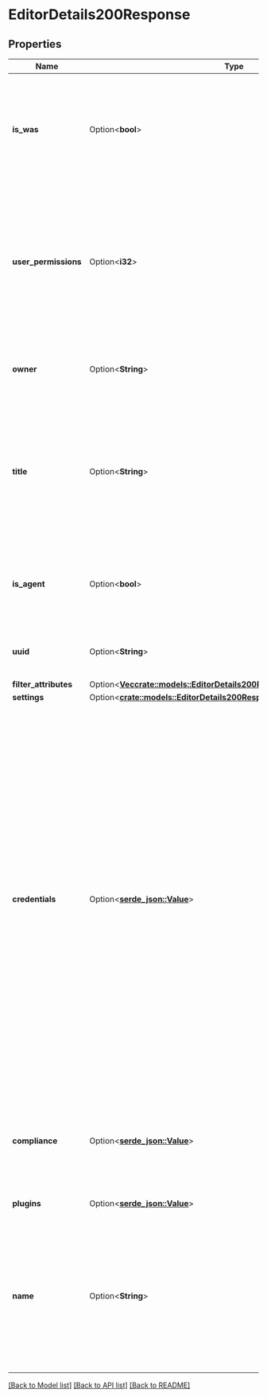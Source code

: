 # EditorDetails200Response

## Properties

Name | Type | Description | Notes
------------ | ------------- | ------------- | -------------
**is_was** | Option<**bool**> | Indicates whether the scan or user-defined template (policy) can be used in Tenable.io Web Application Scanning. | [optional]
**user_permissions** | Option<**i32**> | The scan or policy permissions that the requesting user has for the specified scan or user-defined template (policy). For more information, see [Permissions](doc:permissions). | [optional]
**owner** | Option<**String**> | The username of the owner of the scan or user-defined template (policy). | [optional]
**title** | Option<**String**> | For scans, the standard text, `Custom Scan`. For user-defined templates (policies), the name of the Tenable-provided template used to create the user-defined template.  | [optional]
**is_agent** | Option<**bool**> | Indicates whether the scan or user-defined template (policy) can be used for agent scans. | [optional]
**uuid** | Option<**String**> | The UUID of the scan or user-defined template (policy). | [optional]
**filter_attributes** | Option<[**Vec<crate::models::EditorDetails200ResponseFilterAttributesInner>**](editor_details_200_response_filter_attributes_inner.md)> |  | [optional]
**settings** | Option<[**crate::models::EditorDetails200ResponseSettings**](editor_details_200_response_settings.md)> |  | [optional]
**credentials** | Option<[**serde_json::Value**](.md)> | Credentials that grant the scanner access to the target system without requiring an agent. Credentialed scans can perform a wider variety of checks than non-credentialed scans, which can result in more accurate scan results. This facilitates scanning of a very large network to determine local exposures or compliance violations. You can configure credentials for Cloud Services, Database, Host, Miscellaneous, Mobile Device Management, and Plaintext Authentication. | [optional]
**compliance** | Option<[**serde_json::Value**](.md)> | Plugins options enables you to select security checks by Plugin Family or individual plugins checks. | [optional]
**plugins** | Option<[**serde_json::Value**](.md)> | The settings for compliance audit checks. | [optional]
**name** | Option<**String**> | For scans, the standard text, `custom`. For user-defined templates (policies), the system name for the Tenable-provided template used to create the scan or user-defined template. | [optional]

[[Back to Model list]](../README.md#documentation-for-models) [[Back to API list]](../README.md#documentation-for-api-endpoints) [[Back to README]](../README.md)


